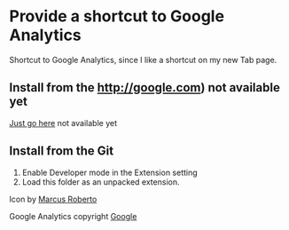 Provide a shortcut to Google Analytics
======================================

Shortcut to Google Analytics, since I like a shortcut on my new Tab page.

Install from the http://google.com) not available yet
---------------------------------

[Just go here](http://google.com) not available yet

Install from the Git
--------------------

  1. Enable Developer mode in the Extension setting
  2. Load this folder as an unpacked extension.

Icon by [Marcus Roberto](http://www.iconarchive.com/show/google-play-icons-by-marcus-roberto/Google-Analytics-icon.html)

Google Analytics copyright [Google](http://google.com)